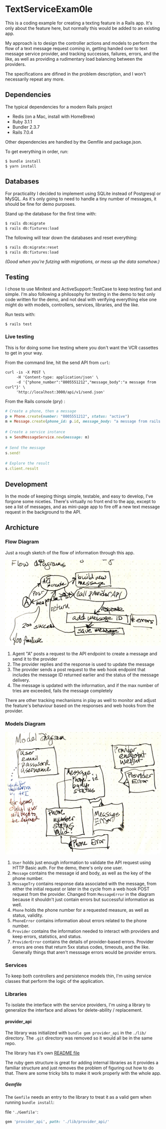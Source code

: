 # TextServiceExam0le

This is a coding example for creating a texting feature in a Rails app. It's only about the feature here, but normally this would be added to an existing app.

My approach is to design the controller actions and models to perform the flow of a text message request coming in, getting handed over to text message service provider, and tracking successes, failures, errors, and the like, as well as providing a rudimentary load balancing between the providers.

The specifications are difined in the problem description, and I won't necessarily repeat any more.

## Dependencies

The typical dependencies for a modern Rails project

- Redis (on a Mac, install with HomeBrew)
- Ruby 3.1.1
- Bundler 2.3.7
- Rails 7.0.4

Other dependencies are handled by the Gemfile and package.json.

To get everything in order, run:

    $ bundle install
    $ yarn install 
    
## Databases

For practicality I decided to implement using SQLite instead of Postgresql or MySQL. As it's only going to need to handle a tiny number of messages, it should be fine for demo purposes.

Stand up the database for the first time with:

    $ rails db:migrate
    $ rails db:fixtures:load

The following will tear down the databases and reset everything:

    $ rails db:migrate:reset
    $ rails db:fixtures:load

*(Good when you're futzing with migrations, or mess up the data somehow.)*


## Testing

I chose to use Minitest and ActiveSupport::TestCase to keep testing fast and simple. I'm also following a philosophy for testing in the demo to test only code written for the demo, and not deal with verifying everything else one might do with models, controllers, services, libraries, and the like.

Run tests with:

    $ rails test
    
### Live testing ###

This is for doing some live testing where you don't want the VCR cassettes to get in your way.

From the command line, hit the send API from `curl`:

``` shell
curl -is -X POST \
     -H 'Content-type: application/json' \
     -d '{"phone_number":"8005551212","message_body":"a message from curl"}' \
     'http://localhost:3000/api/v1/send.json'
```

From the Rails console (pry) :

``` ruby
# Create a phone, then a message
p = Phone.create(number: "8005551212", status: "active")
m = Message.create(phone_id: p.id, message_body: "a message from rails console", status: "sending")

# Create a service instance
s = SendMessageService.new(message: m)

# Send the message
s.send!

# Explore the result
s.client.result
```

## Development

In the mode of keeping things simple, testable, and easy to develop, I've forgone some niceties. There's virtually no front end to the app, except to see a list of messages, and as mini-page app to fire off a new text message request in the background to the API.

## Archicture

### Flow Diagram

Just a rough sketch of the flow of information through this app.

![Process flow diagram showing how data and control move through the feature subsystem](./app/assets/images/flow-diagram.jpg "Flow Diagram")

1. Agent "A" posts a request to the API endpoint to create a message and send it to the provider
2. The provider replies and the response is used to update the message
3. The provider sends a post request to the web hook endpoint that includes the message ID returned earlier and the status of the message delivery.
4. The message is updated with the information, and if the max number of tries are exceeded, fails the message completely

There are other tracking mechanisms in play as well to monitor and adjust the feature's behaviour based on the responses and web hooks from the provider.

### Models Diagram

![A diagram of the models used in thiw feature and their relationship to each other](./app/assets/images/model_diagram.jpg "Model Diagram")

1. `User` holds just enough information to validate the API request using HTTP Basic auth. For the demo, there's only one user.
2. `Message` contains the message id and body, as well as the key of the phone number.
3. `MessageTry` contains response data associated with the message, from either the initial request or later in the cycle from a web hook POST request from the provider. Changed from `MessageError` in the diagram because it shouldn't just contain errors but successful information as well.
4. `Phone` holds the  phone number for a requested measure, as well as status, validity.
5. `PhoneError` contains information about errors related to the phone number.
6. `Provider` contains the information needed to interact with providers and keep errors, statistics, and status.
7. `ProviderError` contains the details of provider-based errors. Provider errors are ones that return 5xx status codes, timeouts, and the like. Generally things that aren't messsage errors would be provider errors.

### Services

To keep both controllers and persistence models thin, I'm using service classes that perform the logic of the application.


### Libraries

To isolate the interface with the service providers, I'm using a library to generalize the interface and allows for delete-ability / replacement.

#### provider_api

The library was initialized with `bundle gem provider_api` in the `./lib/` directory. The `.git` directory was removed so it would all be in the same repo. 

The library has it's own [README file](./lib/provider_api/README.md "README for provider_api library")

The ruby gem structure is great for adding internal libraries as it provides a familiar structure and just removes the problem of figuring out how to do that. There are some tricky bits to make it work properly with the whole app.

##### Gemfile

The `Gemfile` needs an entry to the library to treat it as a valid gem when running `bundle install`:

file `'./Gemfile'`:
``` ruby
gem 'provider_api', path: './lib/provider_api/'
```

